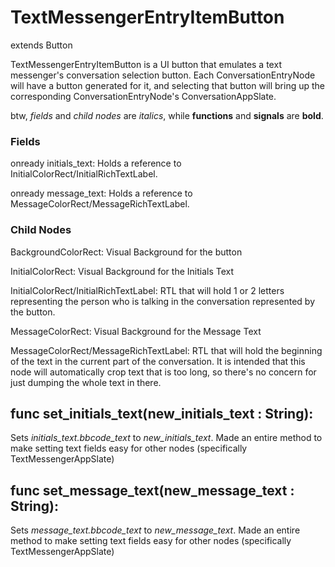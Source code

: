# TextMessengerEntryItemButton
extends Button

TextMessengerEntryItemButton is a UI button that emulates a text messenger's conversation selection button. Each ConversationEntryNode will have a button generated for it, and selecting that button will bring up the corresponding ConversationEntryNode's ConversationAppSlate.

btw, _fields_ and _child nodes_ are _italics_, while **functions** and **signals** are **bold**.

### Fields
onready initials_text: Holds a reference to InitialColorRect/InitialRichTextLabel.

onready message_text: Holds a reference to MessageColorRect/MessageRichTextLabel.

### Child Nodes
BackgroundColorRect: Visual Background for the button

InitialColorRect: Visual Background for the Initials Text

InitialColorRect/InitialRichTextLabel: RTL that will hold 1 or 2 letters representing the person who is talking in the conversation represented by the button.

MessageColorRect: Visual Background for the Message Text

MessageColorRect/MessageRichTextLabel: RTL that will hold the beginning of the text in the current part of the conversation. It is intended that this node will automatically crop text that is too long, so there's no concern for just dumping the whole text in there.

## func set_initials_text(new_initials_text : String):
Sets _initials_text.bbcode_text_ to _new_initials_text_. Made an entire method to make setting text fields easy for other nodes (specifically TextMessengerAppSlate)

## func set_message_text(new_message_text : String):
Sets _message_text.bbcode_text_ to _new_message_text_. Made an entire method to make setting text fields easy for other nodes (specifically TextMessengerAppSlate)
